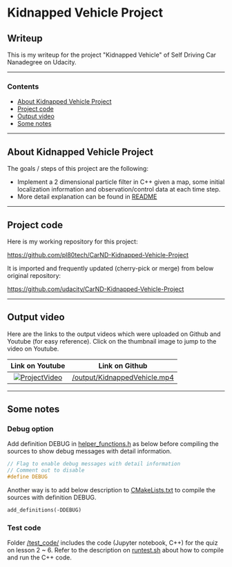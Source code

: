 # **Kidnapped Vehicle Project** 

## Writeup

This is my writeup for the project "Kidnapped Vehicle" of Self Driving Car Nanadegree on Udacity.

---

### Contents

* [About Kidnapped Vehicle Project](#About-Kidnapped-Vehicle-Project)
* [Project code](#Project-code)
* [Output video](#Output-video)
* [Some notes](#Some-notes)

---
## About Kidnapped Vehicle Project

The goals / steps of this project are the following:

* Implement a 2 dimensional particle filter in C++ given a map, some initial localization information and observation/control data at each time step.
* More detail explanation can be found in [README](https://github.com/pl80tech/CarND-Kidnapped-Vehicle-Project/blob/master/README.md)

---
## Project code

Here is my working repository for this project:

https://github.com/pl80tech/CarND-Kidnapped-Vehicle-Project

It is imported and frequently updated (cherry-pick or merge) from below original repository:

https://github.com/udacity/CarND-Kidnapped-Vehicle-Project

---
## Output video

Here are the links to the output videos which were uploaded on Github and Youtube (for easy reference). Click on the thumbnail image to jump to the video on Youtube.

| Link on Youtube              | Link on Github               |
|:----------------------------:|:----------------------------:|
|[![ProjectVideo](https://i.ytimg.com/vi/2Qa63TRbtpw/hqdefault.jpg)](http://www.youtube.com/watch?v=2Qa63TRbtpw)|[/output/KidnappedVehicle.mp4](https://github.com/pl80tech/CarND-Kidnapped-Vehicle-Project/blob/master/output/KidnappedVehicle.mp4)|

---
## Some notes

### Debug option

 Add definition DEBUG in [helper_functions.h](https://github.com/pl80tech/CarND-Kidnapped-Vehicle-Project/blob/master/src/helper_functions.h) as below before compiling the sources to show debug messages with detail information.
 ```C++
 // Flag to enable debug messages with detail information
 // Comment out to disable
 #define DEBUG
 ```
 Another way is to add below description to [CMakeLists.txt](https://github.com/pl80tech/CarND-Kidnapped-Vehicle-Project/blob/master/CMakeLists.txt) to compile the sources with definition DEBUG.
 ```txt
 add_definitions(-DDEBUG)
 ```

### Test code

Folder [/test_code/](https://github.com/pl80tech/CarND-Kidnapped-Vehicle-Project/tree/master/test_code) includes the code (Jupyter notebook, C++) for the quiz on lesson 2 ~ 6. Refer to the description on [runtest.sh](https://github.com/pl80tech/CarND-Kidnapped-Vehicle-Project/blob/master/test_code/runtest.sh) about how to compile and run the C++ code.